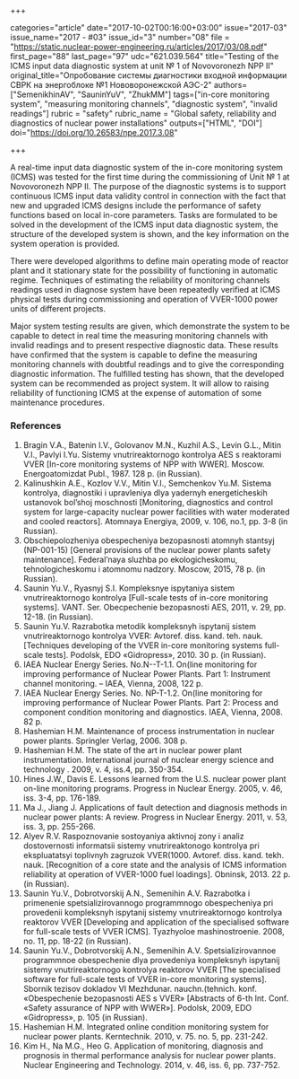 +++

categories="article"
date="2017-10-02T00:16:00+03:00"
issue="2017-03"
issue_name="2017 - #03"
issue_id="3"
number="08"
file = "https://static.nuclear-power-engineering.ru/articles/2017/03/08.pdf"
first_page="88"
last_page="97"
udc="621.039.564"
title="Testing of the ICMS input data diagnostic system at unit № 1 of Novovoronezh NPP II"
original_title="Опробование системы диагностики входной информации СВРК на энергоблоке №1 Нововоронежской АЭС-2"
authors=["SemenikhinAV", "SauninYuV", "ZhukMM"]
tags=["in-core monitoring system", "measuring monitoring channels", "diagnostic system", "invalid readings"]
rubric = "safety"
rubric_name = "Global safety, reliability and diagnostics of nuclear power installations"
outputs=["HTML", "DOI"]
doi="https://doi.org/10.26583/npe.2017.3.08"

+++

A real-time input data diagnostic system of the in-core monitoring system (ICMS) was tested for the first time during the commissioning of Unit № 1 at Novovoronezh NPP II. The purpose of the diagnostic systems is to support continuous ICMS input data validity control in connection with the fact that new and upgraded ICMS designs include the performance of safety functions based on local in-core parameters. Tasks are formulated to be solved in the development of the ICMS input data diagnostic system, the structure of the developed system is shown, and the key information on the system operation is provided.

There were developed algorithms to define main operating mode of reactor plant and it stationary state for the possibility of functioning in automatic regime. Techniques of estimating the reliability of monitoring channels readings used in diagnose system have been repeatedly verified at ICMS physical tests during commissioning and operation of VVER-1000 power units of different projects.

Major system testing results are given, which demonstrate the system to be capable to detect in real time the measuring monitoring channels with invalid readings and to present respective diagnostic data. These results have confirmed that the system is capable to define the measuring monitoring channels with doubtful readings and to give the corresponding diagnostic information. The fulfilled testing has shown, that the developed system can be recommended as project system. It will allow to raising reliability of functioning ICMS at the expense of automation of some maintenance procedures.

### References

1. Bragin V.А., Batenin I.V., Golovanov M.N., Kuzhil A.S., Levin G.L., Mitin V.I., Pavlyi I.Yu. Sistemy vnutrireaktornogo kontrolya AES s reaktorami VVER [In-core monitoring systems of NPP with WWER]. Moscow. Energoatomizdat Publ., 1987. 128 p. (in Russian).
2. Kalinushkin A.E., Kozlov V.V., Mitin V.I., Semchenkov Yu.M. Sistema kontrolya, diagnostiki i upravleniya dlya yadernyh energeticheskih ustanovok bol’shoj moschnosti [Monitoring, diagnostics and control system for large-capacity nuclear power facilities with water moderated and cooled reactors]. Atomnaya Energiya, 2009, v. 106, no.1, pp. 3-8 (in Russian).
3. Obschiepolozheniya obespecheniya bezopasnosti atomnyh stantsyj (NP-001-15) [General provisions of the nuclear power plants safety maintenance]. Federal’naya sluzhba po ekologicheskomu, tehnologicheskomu i atomnomu nadzory. Moscow, 2015, 78 p. (in Russian).
4. Saunin Yu.V., Ryasnyj S.I. Kompleksnye ispytaniya sistem vnutrireaktornogo kontrolya [Full-scale tests of in-core monitoring systems]. VANT. Ser. Obecpechenie bezopasnosti AES, 2011, v. 29, pp. 12-18. (in Russian).
5. Saunin Yu.V. Razrabotka metodik kompleksnyh ispytanij sistem vnutrireaktornogo kontrolya VVER: Avtoref. diss. kand. teh. nauk. [Techniques developing of the VVER in-core monitoring systems full-scale tests]. Podolsk, EDO «Gidropress», 2010. 30 p. (in Russian).
6. IAEA Nuclear Energy Series. No.N--T-1.1. On(line monitoring for improving performance of Nuclear Power Plants. Part 1: Instrument channel monitoring. – IAEA, Vienna, 2008, 122 p.
7. IAEA Nuclear Energy Series. No. NP-T-1.2. On(line monitoring for improving performance of Nuclear Power Plants. Part 2: Process and component condition monitoring and diagnostics. IAEA, Vienna, 2008. 82 p.
8. Hashemian H.M. Maintenance of process instrumentation in nuclear power plants. Springler Verlag, 2006. 308 p.
9. Hashemian H.M. The state of the art in nuclear power plant instrumentation. International journal of nuclear energy science and technology . 2009, v. 4, iss.4, pp. 350-354.
10. Hines J.W., Davis E. Lessons learned from the U.S. nuclear power plant on-line monitoring programs. Progress in Nuclear Energy. 2005, v. 46, iss. 3-4, pp. 176-189.
11. Ma J., Jiang J. Applications of fault detection and diagnosis methods in nuclear power plants: A review. Progress in Nuclear Energy. 2011, v. 53, iss. 3, pp. 255-266.
12. Alyev R.V. Raspoznovanie sostoyaniya aktivnoj zony i analiz dostovernosti informatsii sistemy vnutrireaktonogo kontrolya pri ekspluatatsyi toplivnyh zagruzok VVER(1000. Avtoref. diss. kand. tekh. nauk. [Recognition of a core state and the analysis of ICMS information reliability at operation of VVER-1000 fuel loadings]. Obninsk, 2013. 22 p. (in Russian).
13. Saunin Yu.V., Dobrotvorskij А.N., Semenihin А.V. Razrabotka i primenenie spetsializirovannogo programmnogo obespecheniya pri provedenii kompleksnyh ispytanij sistemy vnutrireaktornogo kontrolya reaktorov VVER [Developing and application of the specialised software for full-scale tests of VVER ICMS]. Tyazhyoloe mashinostroenie. 2008, no. 11, pp. 18-22 (in Russian).
14. Saunin Yu.V., Dobrotvorskij А.N., Semenihin А.V. Spetsializirovannoe programmnoe obespechenie dlya provedeniya kompleksnyh ispytanij sistemy vnutrireaktornogo kontrolya reaktorov VVER [The specialised software for full-scale tests of VVER in-core monitoring systems]. Sbornik tezisov dokladov VI Mezhdunar. nauchn.(tehnich. konf. «Obespechenie bezopasnosti AES s VVER» [Abstracts of 6-th Int. Conf. «Safety assurance of NPP with WWER»]. Podolsk, 2009, EDO «Gidropress», p. 105 (in Russian).
15. Hashemian H.M. Integrated online condition monitoring system for nuclear power plants. Kerntechnik. 2010, v. 75. no. 5, pp. 231-242.
16. Kim H., Na M.G., Heo G. Application of monitoring, diagnosis and prognosis in thermal performance analysis for nuclear power plants. Nuclear Engineering and Technology. 2014, v. 46, iss. 6, pp. 737-752.